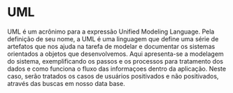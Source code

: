 # UML
UML é um acrônimo para a expressão Unified Modeling Language. Pela definição de seu nome, a UML é uma linguagem que define uma série de artefatos que nos ajuda na tarefa de modelar e documentar os sistemas orientados a objetos que desenvolvemos. Aqui apresenta-se a modelagem do sistema, exemplificando os passos e os processos para tratamento dos dados e como funciona o fluxo das informaçoes dentro da aplicação. Neste caso, serão tratados os casos de usuários positivados e não positivados, através das buscas em nosso data base. 
